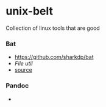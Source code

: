 # unix-belt
Collection of linux tools that are good



### Bat
- https://github.com/sharkdp/bat
- *File util*
- [source](https://remysharp.com/2018/08/23/cli-improved)

### Pandoc
- 
